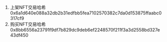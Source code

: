1. 上架NFT交易哈希
0x6a1d640e088a32db2b31edfbb5fea7102570382c7da0d153875ffaabc0317cf9
2. 购买NFT交易哈希
0x8bb6556a23791f9df7b829dc9deb6ef2248570f211f3a3d2558bd327e43df450
